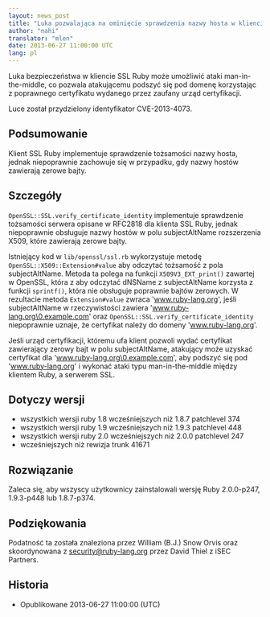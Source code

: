 ```yaml
---
layout: news_post
title: "Luka pozwalająca na ominięcie sprawdzenia nazwy hosta w kliencie SSL (CVE-2013-4073)"
author: "nahi"
translator: "mlen"
date: 2013-06-27 11:00:00 UTC
lang: pl
---
```


Luka bezpieczeństwa w kliencie SSL Ruby może umożliwić ataki man-in-the-middle,
co pozwala atakującemu podszyć się pod domenę korzystając z poprawnego
certyfikatu wydanego przez zaufany urząd certyfikacji.

Luce został przydzielony identyfikator CVE-2013-4073.

## Podsumowanie

Klient SSL Ruby implementuje sprawdzenie tożsamości nazwy hosta, jednak
niepoprawnie zachowuje się w przypadku, gdy nazwy hostów zawierają zerowe
bajty.

## Szczegóły

`OpenSSL::SSL.verify_certificate_identity` implementuje sprawdzenie tożsamości
serwera opisane w RFC2818 dla klienta SSL Ruby, jednak niepoprawnie obsługuje
nazwy hostów w polu subjectAltName rozszerzenia X509, które zawierają zerowe
bajty.

Istniejący kod w `lib/openssl/ssl.rb` wykorzystuje metodę
`OpenSSL::X509::Extension#value` aby odczytać tożsamość z pola subjectAltName.
Metoda ta polega na funkcji `X509V3_EXT_print()` zawartej w OpenSSL, która z
aby odczytać dNSName z subjectAltName korzysta z funkcji `sprintf()`, która nie
obsługuje poprawnie bajtów zerowych. W rezultacie metoda `Extension#value`
zwraca 'www.ruby-lang.org', jeśli subjectAltName w rzeczywistości zawiera
'www.ruby-lang.org\0.example.com' oraz
`OpenSSL::SSL.verify_certificate_identity` niepoprawnie uznaje, że certyfikat
należy do domeny 'www.ruby-lang.org'.

Jeśli urząd certyfikacji, któremu ufa klient pozwoli wydać certyfikat
zawierający zerowy bajt w polu subjectAltName, atakujący może uzyskać
certyfikat dla 'www.ruby-lang.org\0.example.com', aby podszyć się pod
'www.ruby-lang.org' i wykonać ataki typu man-in-the-middle między klientem
Ruby, a serwerem SSL.

## Dotyczy wersji

 * wszystkich wersji ruby 1.8 wcześniejszych niż 1.8.7 patchlevel 374
 * wszystkich wersji ruby 1.9 wcześniejszych niż 1.9.3 patchlevel 448
 * wszystkich wersji ruby 2.0 wcześniejszych niż 2.0.0 patchlevel 247
 * wcześniejszych niż rewizja trunk 41671

## Rozwiązanie

Zaleca się, aby wszyscy użytkownicy zainstalowali wersję Ruby 2.0.0-p247,
1.9.3-p448 lub 1.8.7-p374.

## Podziękowania

Podatność ta została znaleziona przez William (B.J.) Snow Orvis oraz
skoordynowana z security@ruby-lang.org przez David Thiel z iSEC Partners.

## Historia

 * Opublikowane 2013-06-27 11:00:00 (UTC)
